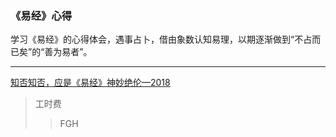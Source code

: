 ### 《易经》心得  

学习《易经》的心得体会，遇事占卜，借由象数认知易理，以期逐渐做到“不占而已矣”的“善为易者”。

***

[知否知否，应是《易经》神妙绝伦—2018](https://github.com/wickedgoose/I-Ching-s-Experience/blob/master/Article/%E7%9F%A5%E5%90%A6%E7%9F%A5%E5%90%A6%EF%BC%8C%E5%BA%94%E6%98%AF%E3%80%8A%E6%98%93%E7%BB%8F%E3%80%8B%E7%A5%9E%E5%A6%99%E7%BB%9D%E4%BC%A6%E2%80%942018.md)

>工时费
>>FGH

